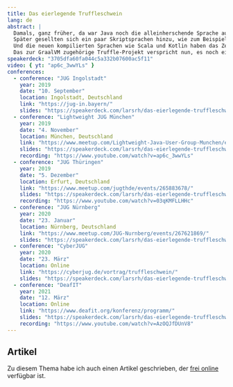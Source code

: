 ```yaml
---
title: Das eierlegende Truffleschwein
lang: de
abstract: |
  Damals, ganz früher, da war Java noch die alleinherschende Sprache auf der JVM und konnte tun und lassen, was sie wollte.
  Später gesellten sich ein paar Skriptsprachen hinzu, wie zum Beispiel Jython und JRuby.
  Und die neuen kompilierten Sprachen wie Scala und Kotlin haben das Zeitalter der polyglotten Programmierung endgültig eingeläutet.
  Das zur GraalVM zugehörige Truffle-Projekt verspricht nun, es noch einfacher zu machen, auch eigentlich JVM-fremde Sprachen mit dem Ökosystem zu verzahnen.
speakerdeck: "3705dfa60fa044c5a332b07600ac5f11"
video: { yt: "ap6c_3wwYLs" }
conferences:
  - conference: "JUG Ingolstadt"
    year: 2019
    date: "10. September"
    location: Ingolstadt, Deutschland
    link: "https://jug-in.bayern/"
    slides: "https://speakerdeck.com/larsrh/das-eierlegende-truffleschwein"
  - conference: "Lightweight JUG München"
    year: 2019
    date: "4. November"
    location: München, Deutschland
    link: "https://www.meetup.com/Lightweight-Java-User-Group-Munchen/events/263934283/"
    slides: "https://speakerdeck.com/larsrh/das-eierlegende-truffleschwein"
    recording: "https://www.youtube.com/watch?v=ap6c_3wwYLs"
  - conference: "JUG Thüringen"
    year: 2019
    date: "5. Dezember"
    location: Erfurt, Deutschland
    link: "https://www.meetup.com/jugthde/events/265883678/"
    slides: "https://speakerdeck.com/larsrh/das-eierlegende-truffleschwein"
    recording: "https://www.youtube.com/watch?v=03qKMFLLHHc"
  - conference: "JUG Nürnberg"
    year: 2020
    date: "23. Januar"
    location: Nürnberg, Deutschland
    link: "https://www.meetup.com/JUG-Nurnberg/events/267621869/"
    slides: "https://speakerdeck.com/larsrh/das-eierlegende-truffleschwein"
  - conference: "CyberJUG"
    year: 2020
    date: "23. März"
    location: Online
    link: "https://cyberjug.de/vortrag/truffleschwein/"
    slides: "https://speakerdeck.com/larsrh/das-eierlegende-truffleschwein"
  - conference: "DeafIT"
    year: 2021
    date: "12. März"
    location: Online
    link: "https://www.deafit.org/konferenz/programm/"
    slides: "https://speakerdeck.com/larsrh/das-eierlegende-truffleschwein-deafit-edition"
    recording: "https://www.youtube.com/watch?v=AzOQJfDUnV8"
---
```


## Artikel

Zu diesem Thema habe ich auch einen Artikel geschrieben, der [frei online](https://www.innoq.com/de/articles/2020/02/eierlegendes-truffleschwein/) verfügbar ist.
